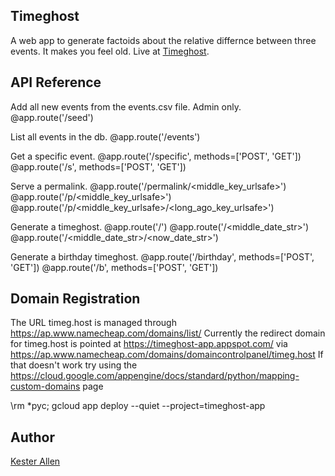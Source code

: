 ## Timeghost

A web app to generate factoids about the relative differnce between three events.
It makes you feel old. Live at [Timeghost](http://timeg.host).

## API Reference


Add all new events from the events.csv file. Admin only.
@app.route('/seed')

List all events in the db.
@app.route('/events')

Get a specific event.
@app.route('/specific', methods=['POST', 'GET'])
@app.route('/s', methods=['POST', 'GET'])

Serve a permalink.
@app.route('/permalink/<middle_key_urlsafe>')
@app.route('/p/<middle_key_urlsafe>')
@app.route('/p/<middle_key_urlsafe>/<long_ago_key_urlsafe>')

Generate a timeghost.
@app.route('/')
@app.route('/<middle_date_str>')
@app.route('/<middle_date_str>/<now_date_str>')

Generate a birthday timeghost.
@app.route('/birthday', methods=['POST', 'GET'])
@app.route('/b', methods=['POST', 'GET'])

## Domain Registration

The URL timeg.host is managed through https://ap.www.namecheap.com/domains/list/ 
Currently the redirect domain for timeg.host is pointed at https://timeghost-app.appspot.com/ via https://ap.www.namecheap.com/domains/domaincontrolpanel/timeg.host
If that doesn't work try using the https://cloud.google.com/appengine/docs/standard/python/mapping-custom-domains page

\rm *pyc; gcloud app deploy --quiet --project=timeghost-app 

## Author
[Kester Allen](http://twitter.com/@kesterallen)
